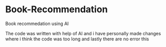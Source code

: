 # Book-Recommendation
Book recommedation using AI

The code was written with help of AI and i have personally made changes where i think the code was too long and lastly there are no error this 
